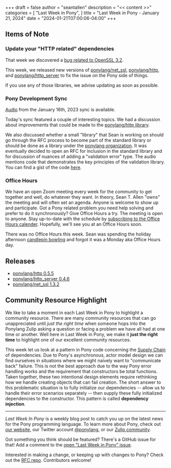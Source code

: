 +++
draft = false
author = "seantallen"
description = "<< content >>"
categories = [
    "Last Week in Pony",
]
title = "Last Week in Pony - January 21, 2024"
date = "2024-01-21T07:00:06-04:00"
+++

## Items of Note

### Update your "HTTP related" dependencies

That week we discovered a [bug related to OpenSSL 3.2](https://www.ponylang.io/blog/2024/01/last-week-in-pony---january-14-2024/#openssl-3-2-related-bug).

This week, we released new versions of [ponylang/net_ssl](https://github.com/ponylang/net_ssl), [ponylang/http](https://github.com/ponylang/http), and [ponylang/http_server](https://github.com/ponylang/http_server) to fix the issue on the Pony side of things.

If you use any of those libraries, we advise updating as soon as possible.

### Pony Development Sync

[Audio](https://sync-recordings.ponylang.io/r/2024_01_16.m4a) from the January 16th, 2023 sync is available.

Today's sync featured a couple of interesting topics. We had a discussion about improvements that could be made to the [ponylang/http library](https://github.com/ponylang/http).

We also discussed whether a small "library" that Sean is working on should go through the RFC process to become part of the standard library or should be done as a library under the [ponylang organization](https://github.com/ponylang). It was eventually decided to open an RFC for inclusion in the standard library and for discussion of nuances of adding a "validation error" type. The audio mentions code that demonstrates the key principles of the validation library. You can find a gist of the code [here](https://playground.ponylang.io/?gist=7aadb11e921d000b5758cb424c707be1).

### Office Hours

We have an open Zoom meeting every week for the community to get together and well, do whatever they want. In theory, Sean T. Allen "owns" the meeting and will often set an agenda. Anyone is welcome to show up and participate. Got a Pony related problem you need help solving and prefer to do it synchronously? Give Office Hours a try. The meeting is open to anyone. Stay up-to-date with the schedule by [subscribing to the Office Hours calender](https://calendar.google.com/calendar/ical/4465e68ae24131ae00461a40893f2637a2c9ac510e311a44ff78680e2f183ce3%40group.calendar.google.com/public/basic.ics). Hopefully, we'll see you at an Office Hours soon.

There was no Office Hours this week. Sean was spending the holiday afternoon [candlepin bowling](https://en.wikipedia.org/wiki/Candlepin_bowling) and forgot it was a Monday aka Office Hours day.

## Releases

- [ponylang/http 0.5.5](https://github.com/ponylang/http/releases/tag/0.5.5)
- [ponylang/http_server 0.4.6](https://github.com/ponylang/http_server/releases/tag/0.4.6)
- [ponylang/net_ssl 1.3.2](https://github.com/ponylang/net_ssl/releases/tag/1.3.2)

## Community Resource Highlight

We like to take a moment in each Last Week in Pony to highlight a community resource. There are many community resources that can go unappreciated until _just the right time_ when someone hops into the Ponylang Zulip asking a question or facing a problem we have all had at one time or another. Well here in Last Week in Pony, we make it **just the right time** to highlight one of our excellent community resources.

This week let us look at a pattern in Pony code concerning the [Supply Chain](https://patterns.ponylang.io/creation/supply-chain) of dependencies. Due to Pony's asynchronous, actor model design we can find ourselves in situations where we might naively want to "communicate back" failure. This is not the best approach due to the way Pony error handling works and the requirement that constructors be total functions. Taken together, these two intentional design elements require rethinking how we handle creating objects that can fail creation. The short answer to this problematic situation is to fully initialize our dependencies -- allow us to handle their error scenarios separately -- then supply these fully initialized dependencies to the constructor. This pattern is called  __dependency injection__.

---

_Last Week In Pony_ is a weekly blog post to catch you up on the latest news for the Pony programming language. To learn more about Pony, check out [our website](https://ponylang.io), our Twitter account [@ponylang](https://twitter.com/ponylang), or our [Zulip community](https://ponylang.zulipchat.com).

Got something you think should be featured? There's a GitHub issue for that! Add a comment to the [open "Last Week in Pony" issue](https://github.com/ponylang/ponylang.github.io/issues?q=is%3Aissue+is%3Aopen+label%3Alast-week-in-pony).

Interested in making a change, or keeping up with changes to Pony? Check out the [RFC repo](https://github.com/ponylang/rfcs). Contributors welcome!
